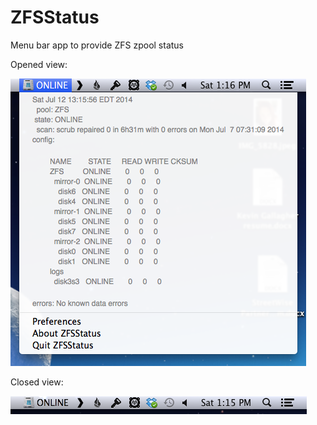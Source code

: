 ZFSStatus
=========

Menu bar app to provide ZFS zpool status

Opened view:

![Opened view](open.png "Opened view")

Closed view:

![Closed view](closed.png "Closed view")
